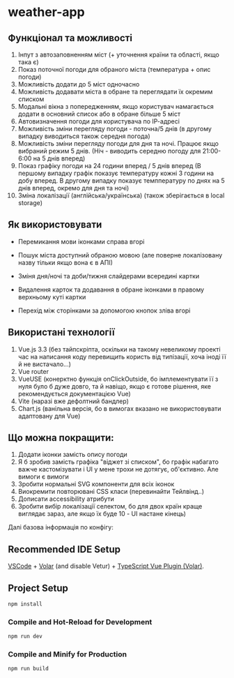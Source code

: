 # weather-app

## Функціонал та можливості

1) Інпут з автозаповненням міст (+ уточнення країни та області, якщо така є)
2) Показ поточної погоди для обраного міста (температура + опис погоди)
3) Можливість додати до 5 міст одночасно
4) Можливість додавати міста в обране та переглядати їх окремим списком
5) Модальні вікна з попередженням, якщо користувач намагається додати в основний список або в обране більше 5 міст
6) Автовизначення погоди для користувача по ІР-адресі
7) Можливість зміни перегляду погоди - поточна/5 днів (в другому випадку виводиться також середня погода)
8) Можливість зміни перегляду погоди для дня та ночі. Працює якщо вибраний режим 5 днів. (Ніч - виводить середню погоду для 21:00-6:00 на 5 днів вперед)
9) Показ графіку погоди на 24 години вперед / 5 днів вперед (В першому випадку графік показує температуру кожні 3 години на добу вперед. В другому випадку показує темппературу по днях на 5 днів вперед, окремо для дня та ночі)
10) Зміна локалізації (англійська/українська) (також зберігається в local storage)

## Як використовувати

* Перемикання мови іконками справа вгорі

* Пошук міста доступний обраною мовою (але поверне локалізовану назву тільки якщо вона є в АПІ)

* Зміня дня/ночі та доби/тижня слайдерами всередині картки

* Видалення карток та додавання в обране іконками в правому верхньому куті картки

* Перехід між сторінками за допомогою кнопок зліва вгорі

## Використані технології

1) Vue.js 3.3 (без тайпскріпта, оскільки на такому невеликому проекті час на написання коду перевищить користь від типізації, хоча іноді її й не вистачало...)
2) Vue router
3) VueUSE (конерктно функція onClickOutside, бо імплементувати її з нуля було б дуже довго, та й навіщо, якщо є готове рішення, яке рекомендується документацією Vue)
4) Vite (наразі вже дефолтний бандлер)
5) Chart.js (ванільна версія, бо в вимогах вказано не використовувати адаптовану для Vue)

## Що можна покращити:

1) Додати іконки замість опису погоди
2) Я б зробив замість графіка "віджет зі списком", бо графік набагато важче кастомізувати і UI у мене трохи не дотягує, об'єктивно. Але вимоги є вимоги
3) Зробити нормальні SVG компоненти для всіх іконок 
4) Виокремити повторювані CSS класи (перевинайти Тейлвінд..)
5) Дописати accessibility атрибути
6) Зробити вибір локалізації селектом, бо для двох країн краще виглядає зараз, але якщо їх буде 10 - UI настане кінець)


Далі базова інформація по конфігу:

## Recommended IDE Setup

[VSCode](https://code.visualstudio.com/) + [Volar](https://marketplace.visualstudio.com/items?itemName=Vue.volar) (and disable Vetur) + [TypeScript Vue Plugin (Volar)](https://marketplace.visualstudio.com/items?itemName=Vue.vscode-typescript-vue-plugin).

## Project Setup

```sh
npm install
```

### Compile and Hot-Reload for Development

```sh
npm run dev
```

### Compile and Minify for Production

```sh
npm run build
```
